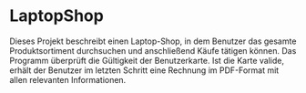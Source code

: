 # LaptopShop

Dieses Projekt beschreibt einen Laptop-Shop, in dem Benutzer das gesamte Produktsortiment durchsuchen und anschließend Käufe tätigen können. Das Programm überprüft die Gültigkeit der Benutzerkarte. Ist die Karte valide, erhält der Benutzer im letzten Schritt eine Rechnung im PDF-Format mit allen relevanten Informationen. 
